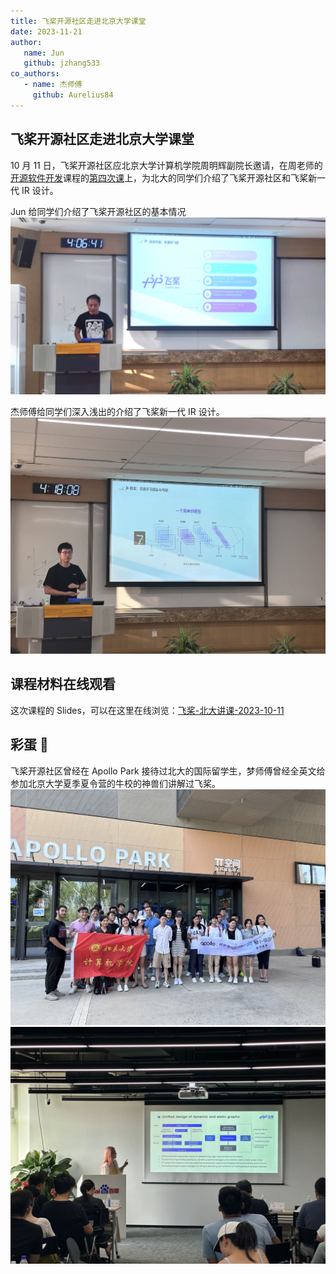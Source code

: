 ```yaml
---
title: 飞桨开源社区走进北京大学课堂
date: 2023-11-21
author:
   name: Jun
   github: jzhang533
co_authors:
   - name: 杰师傅
     github: Aurelius84
---
```


## 飞桨开源社区走进北京大学课堂

10 月 11 日，飞桨开源社区应北京大学计算机学院周明辉副院长邀请，在周老师的[开源软件开发](https://github.com/osslab-pku/OSSDevelopment/)课程的[第四次课](https://github.com/osslab-pku/OSSDevelopment/blob/main/Syllabus.md#%E7%AC%AC4%E6%AC%A1%E8%AF%BE%E5%BC%80%E6%BA%90%E9%A1%B9%E7%9B%AEmaintainer%E5%88%86%E4%BA%AB%E5%85%B6%E7%BB%B4%E6%8A%A4%E5%BC%80%E5%8F%91%E7%9A%84%E7%BB%8F%E9%AA%8C%E5%A4%9A%E4%B8%AA%E9%A1%B9%E7%9B%AE%E5%BC%80%E6%8B%93%E8%A7%86%E9%87%8E%E4%B8%BA%E5%BC%80%E6%BA%90%E4%BB%BB%E5%8A%A1%E9%80%89%E6%8B%A9%E5%81%9A%E5%87%86%E5%A4%87--1011)上，为北大的同学们介绍了飞桨开源社区和飞桨新一代 IR 设计。

Jun 给同学们介绍了飞桨开源社区的基本情况
![jun-present](../images/pku-course/jun-present.jpg)

杰师傅给同学们深入浅出的介绍了飞桨新一代 IR 设计。
![jie-present](../images/pku-course/jie-present.jpg)

## 课程材料在线观看

这次课程的 Slides，可以在这里在线浏览：[飞桨-北大讲课-2023-10-11](https://www.canva.cn/design/DAFw1Af4GTA/ZA14Jubd__TNFeigpmacEg/view?utm_content=DAFw1Af4GTA&utm_campaign=designshare&utm_medium=link&utm_source=publishsharelink)

## 彩蛋 🎊

飞桨开源社区曾经在 Apollo Park 接待过北大的国际留学生，梦师傅曾经全英文给参加北京大学夏季夏令营的牛校的神兽们讲解过飞桨。
![apollo-park-all](../images/pku-course/apollo-park-all.jpg)
![apollo-park-meng-present](../images/pku-course/apollo-park-meng-present.jpg)
